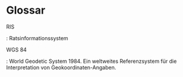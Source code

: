 Glossar
=======


RIS

:   Ratsinformationssystem


WGS 84

:   World Geodetic System 1984. Ein weltweites Referenzsystem für die Interpretation von Geokoordinaten-Angaben.
